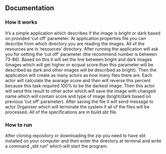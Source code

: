 ## Documentation

### How it works

It’s a simple application which describes if the image is bright or dark based on provided ‘cut off’ parameter. At application.properties file you can describe from which directory you are reading the images. All of the resources are in ‘resources’ directory. After running the application will ask you for setting the ‘cut off’ parameter (the recommend number is between 73-86). Based on this it will set the line between bright and dark images (images which will get higher or ecqual score than this parameter will be described as dark and other images will be described as bright). Then the application will create as many actors as how many files there are.  Each actor will calculate the avarage score and then will reverse this percent because this task required 100% to be the darkest image. Then this actor will send this result to other actor which will save the image with changed name which will contain score and type of image (bright/dark based on previous ‘cut off’ parameter). After saving the file it will send message to actor Organiser which will terminate the system if all of the files will be processed. All of the specifications are in build.sbt file.

### How to run

After cloning repository or downloading the zip you need to have sbt installed on your computer and then enter the directory at terminal and write a command „sbt run” which will start the program. 

